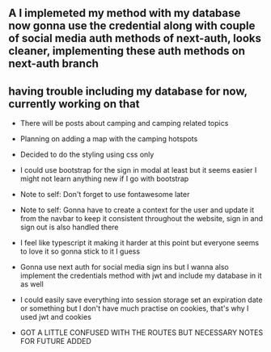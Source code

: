 ## A I implemeted my method with my database now gonna use the credential along with couple of social media auth methods of next-auth, looks cleaner, implementing these auth methods on next-auth branch

## having trouble including my database for now, currently working on that 

* There will be posts about camping and camping related topics
* Planning on adding a map with the camping hotspots
* Decided to do the styling using css only
* I could use bootstrap for the sign in modal at least but it seems easier I might not learn anything new if I go with bootstrap
* Note to self: Don't forget to use fontawesome later
* Note to self: Gonna have to create a context for the user and update it from the navbar to keep it consistent throughout the website, sign in and sign out is also handled there
* I feel like typescript it making it harder at this point but everyone seems to love it so gonna stick to it I guess
* Gonna use next auth for social media sign ins but I wanna also implement the credentials method with jwt and include my database in it as well 
* I could easily save everything into session storage set an expiration date or something but I don't have much practise on cookies, that's why I used jwt and cookies 


* GOT A LITTLE CONFUSED WITH THE ROUTES BUT NECESSARY NOTES FOR FUTURE ADDED
